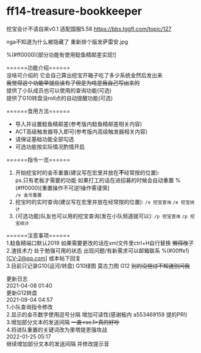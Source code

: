 # ff14-treasure-bookkeeper
挖宝会计不请自来v0.1 适配国服5.58
https://bbs.tggfl.com/topic/127

nga不知道为什么被隐藏了 重新排个版发萨雷安.jpg 

%(#ff0000)[部分功能有使用鲶鱼精邮差实现!]

======功能介绍======  
没啥可介绍的 它会自己算出挖宝开箱子吃了多少系统金然后发出来  
~~我觉得这个功能早就应该有了但是为啥是我自己写出来的~~  
提供了小队成员也可以使用的查询功能(可选)  
提供了G10转盘没roll点的自动提醒功能(可选)  


======食用方法======  
- 导入并设置鲶鱼精邮差(参考版内鲶鱼精邮差相关内容)  
- ACT高级触发器导入即可(参考版内高级触发器相关内容)  
- 请保证基础功能全部勾选  
- 可选功能按实际情况酌情开启  

======指令一览======  
1. 开始挖宝时的金币重置(建议写在宏里并放在**不**经常按的位置):  
    ps.只有老板才需要的功能 如果打工的话在进招募的时候会自动重置   %(#ff0000)[重置操作不可逆!操作需谨慎]  
```/e 金币重置```
2. 挖宝时的实时查询(建议写在宏里并放在经常按的位置):
```/e 挖宝查询```
```/e 挖宝统计```
3. (可选功能)队友也可以用的挖宝查询(发在小队频道就可以):
```/p 挖宝查询```
```/p 挖宝统计```

======注意事项======  
1.鲶鱼精端口默认2019 如果需要更改的话在xml文件里ctrl+H自行替换 ~~懒得改了~~  
2.渣技术力 处于勉强可用的状态  出现问题/有新需求可以邮箱联系 %(#00ffe1)[CV-2@qq.com] 或本帖下回复  
3.目前只记录G10(运河/转盘) G10绿图 莫古力图 G12  ~~别的没挖过不知道别问我~~  


更新日志  
2021-04-08 01:40  
更新G12转盘  
2021-09-04 04:57  
1.小队查询指令修改  
2.显示的金币数字使用逗号分隔 增加可读性(感谢板内 a553469159 提的PR!)  
3.增加部分文本的发送间隔 ~~一直<se.1>真的好吵~~  
4.将进队重置的关键词改为里塔提恩强攻战  
2022-01-25 05:17  
继续增加部分文本的发送间隔 并修改提示音  
